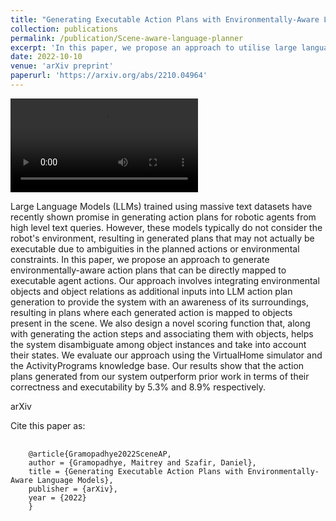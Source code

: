 ```yaml
---
title: "Generating Executable Action Plans with Environmentally-Aware Language Models"
collection: publications
permalink: /publication/Scene-aware-language-planner
excerpt: 'In this paper, we propose an approach to utilise large language models and convert high level tasks to environmentally-aware action plans that can be directly mapped to executable agent actions. Our approach involves integrating environmental objects and object relations as additional inputs into LLM action plan generation to provide the system with an awareness of its surroundings.'
date: 2022-10-10
venue: 'arXiv preprint'
paperurl: 'https://arxiv.org/abs/2210.04964'
---
```


<style>
/* Style the counter cards */
.card {
<!--   box-shadow: 0 4px 8px 0 rgba(0, 0, 0, 0.2); /* this adds the "card" effect */ -->
  padding: 16px;
<!--   text-align: center; -->
<!--   background-color: #f1f1f1; -->
}
  
a:link {
  text-decoration: none;
}
</style>

<div class="card" style="width: 50%;">
  <video controls>
    <source src="/images/Scene_aware_LLM_planner.mp4" type="video/mp4">
  Your browser does not support the video tag.
  </video>
</div>

Large Language Models (LLMs) trained using massive text datasets have recently shown promise in generating action plans for robotic agents from high level text queries. However, these models typically do not consider the robot's environment, resulting in generated plans that may not actually be executable due to ambiguities in the planned actions or environmental constraints. In this paper, we propose an approach to generate environmentally-aware action plans that can be directly mapped to executable agent actions. Our approach involves integrating environmental objects and object relations as additional inputs into LLM action plan generation to provide the system with an awareness of its surroundings, resulting in plans where each generated action is mapped to objects present in the scene. We also design a novel scoring function that, along with generating the action steps and associating them with objects, helps the system disambiguate among object instances and take into account their states. We evaluate our approach using the VirtualHome simulator and the ActivityPrograms knowledge base. Our results show that the action plans generated from our system outperform prior work in terms of their correctness and executability by 5.3% and 8.9% respectively.

[arXiv](https://arxiv.org/abs/2210.04964)

Cite this paper as:
<pre>
  <code>
    @article{Gramopadhye2022SceneAP,
    author = {Gramopadhye, Maitrey and Szafir, Daniel},
    title = {Generating Executable Action Plans with Environmentally-Aware Language Models},
    publisher = {arXiv},
    year = {2022}
    }
  </code>
</pre>
